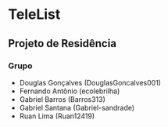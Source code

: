 # TeleList

## Projeto de Residência

### Grupo
- Douglas Gonçalves (DouglasGoncalves001)
- Fernando Antônio (ecolebrilha)
- Gabriel Barros (Barros313)
- Gabriel Santana (Gabriel-sandrade)
- Ruan Lima (Ruan12419)
